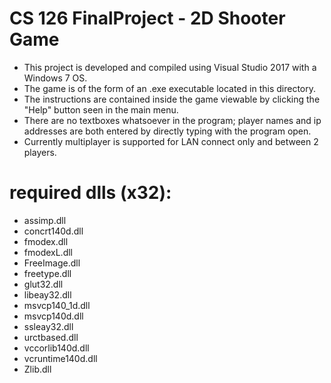 # CS 126 FinalProject - 2D Shooter Game
* This project is developed and compiled using Visual Studio 2017 with a Windows 7 OS.
* The game is of the form of an .exe executable located in this directory.
* The instructions are contained inside the game viewable by clicking the "Help" button seen in the main menu.
* There are no textboxes whatsoever in the program; player names and ip addresses are both entered by directly typing with the program open.
* Currently multiplayer is supported for LAN connect only and between 2 players.

# required dlls (x32):
* assimp.dll
* concrt140d.dll
* fmodex.dll
* fmodexL.dll
* FreeImage.dll
* freetype.dll
* glut32.dll
* libeay32.dll
* msvcp140_1d.dll
* msvcp140d.dll
* ssleay32.dll
* urctbased.dll
* vccorlib140d.dll
* vcruntime140d.dll
* Zlib.dll
